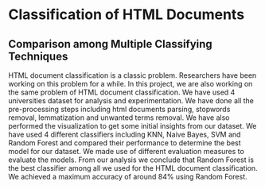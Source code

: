 # Classification of HTML Documents

## Comparison among Multiple Classifying Techniques

HTML document classification is a classic problem. Researchers have been working on this problem for a while. In this project, we are also working on the same problem of HTML document classification. We have used 4 universities dataset for analysis and experimentation. We have done all the pre-processing steps including html documents parsing, stopwords removal, lemmatization and unwanted terms removal. We have also performed the visualization to get some initial insights from our dataset. We have used 4 different classifiers including KNN, Naive Bayes, SVM and Random Forest and compared their performance to determine the best model for our dataset. We made use of different evaluation measures to evaluate the models. From our analysis we conclude that Random Forest is the best classifier among all we used for the HTML document classification. We achieved a maximum accuracy of around 84% using Random Forest.
